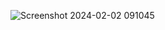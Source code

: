 ![Screenshot 2024-02-02 091045](https://github.com/HananHIssa/Skillbridge/assets/120738154/4198767f-1daf-4ed5-9cc9-23a0286415bc)
